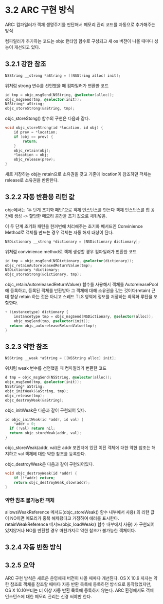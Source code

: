 # 3.2 ARC 구현 방식

ARC: 컴파일러가 객체 생명주기를 판단해서 메모리 관리 코드를 자동으로 추가해주는 방식

컴파일러가 추가하는 코드는 objc 런타임 함수로 구성되고 새 os 버전이 나올 때마다 성능이 개선되고 있다.

## 3.2.1 강한 참조

```objectivec
NSString __strong *aString = [[NSString alloc] init]; 
```

위처럼 strong 변수를 선언했을 때 컴파일러가 변환한 코드

```objectivec
id tmp = objc_msgSend(NSString, @selector(alloc)); 
objc_msgSend(tmp, @selector(init));
NSString* aString;
objc_storeStrong(&aString, tmp); 
```

objc_storeStong() 함수의 구현은 다음과 같다.

```objectivec
void objc_storeStrong(id *location, id obj) { 
	id prev = *location; 
	if (obj == prev) { 
		return; 
	} 
	objc_retain(obj); 
	*location = obj; 
	objc_release(prev); 
} 
```

새로 저장하는 obj는 retain으로 소유권을 갖고 기존에 location이 참조하던 객체는 release로 소유권을 반환한다.


## 3.2.2 자동 반환용 리턴 값

objc에서는 '두 단계 초기화 패턴'으로 객체 인스턴스를 만든다
객체 인스턴스를 힙 공간에 생성 -> 할당한 메모리 공간을 초기 값으로 채워넣음.

이 두 단계 초기화 패턴을 한꺼번에 처리해주는 초기화 메서드인 
Convinience Method로 객체를 만드는 경우 객체는 자동 해제 대상이 된다.

```objectivec
NSDictionary __strong *dictionary = [NSDictionary dictionary]; 
```

위처럼 convinience method로 객체 생성할 경우 컴파일러가 변환한 코드

```objectivec
id tmp = objc_msgSend(NSDictionary, @selector(dictionary)); 
objc_retainAutoreleasedReturnValue(tmp); 
NSDictionary *dictionary; 
objc_storeStrong(&dictionary, tmp); 
```

objc_retainAutoreleasedReturnValue() 함수를 사용해서 객체를 AutoreleasePool에 등록하고, 등록된 객체를 반환받아 그 객체에 대해 소유권을 갖는 것이다(retain) 
근데 항상 retain 하는 것은 아니고 스레드 TLS 영역에 정보를 저장하는 최적화 루틴을 포함한다. 

```objectivec
+ (instancetype) dictionary { 
	instancetype tmp = objc_msgSend(NSDictionary, @selector(alloc)); 
	objc_msgSend(tmp, @selector(init));	
  return objc_autoreleaseReturnValue(tmp); 
} 
```

## 3.2.3 약한 참조

```objectivec
NSString __weak *aString = [[NSString alloc] init]; 
```

위처럼 weak 변수를 선언했을 때 컴파일러가 변환한 코드

```objectivec
d tmp = objc_msgSend(NSString, @selector(alloc)); 
objc_msgSend(tmp, @selector(init));
NSString* aString;
objc_initWeak(&aString, tmp); 
objc_release(tmp);
objc_destroyWeak(&aString); 
```

objc_initWeak은 다음과 같이 구현되어 있다.

```objectivec
id objc_initWeak(id *addr, id val) { 
	*addr = 0;	
  if (!val) return nil;	
  return objc_storeWeak(addr, val); 
}
```

objc_storeWeak(addr, val)은 addr 포인터에 있던 이전 객체에 대한 약한 참조는 해지하고 val 객체에 대한 약한 참조를 등록한다.

objc_destroyWeak은 다음과 같이 구현되어있다. 

```objectivec
void objc_destroyWeak(id *addr) { 
	if (!*addr) return; 
	return objc_destroyWeak_slow(addr); 
}
```
 
### 약한 참조 불가능한 객체

allowsWeakReference 메서드(objc_storeWeak() 함수 내부에서 사용) 의 리턴 값이 NO이면 메모리가 중복 해제됐다고 가정하여 에러를 표시한다. 
retainWeakReference 메서드(objc_loadWeak() 함수 내부에서 사용) 가 구현되어 있지않거나 NO를 반환할 경우 마찬가지로 약한 참조가 불가능한 객체이다.

## 3.2.4 자동 반환 방식 

## 3.2.5 요약
ARC 구현 방식은 새로운 운영체제 버전이 나올 때마다 개선된다. OS X 10.9 까지는 약한 참조로 객체를 참조할 때마다 자동 반환 목록에 등록하던 방식으로 동작했었지만, OS X 10.10부터는 더 이상 자동 반환 목록에 등록하지 않는다. ARC 환경에서도 객체 인스턴스에 대한 메모리 관리는 신경 써야만 한다. 




